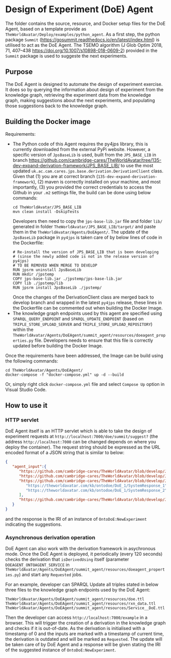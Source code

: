 # Design of Experiment (DoE) Agent
The folder contains the source, resource, and Docker setup files for the DoE Agent, based on a template provide as `TheWorldAvatar/Deploy/examples/python_agent`. As a first step, the python package `Summit` (https://gosummit.readthedocs.io/en/latest/index.html) is utilised to act as the DoE Agent. The TSEMO algorithm (J Glob Optim 2018, 71, 407–438 https://doi.org/10.1007/s10898-018-0609-2) provided in the `Summit` package is used to suggeste the next experiments. 

## Purpose
The DoE Agent is designed to automate the design of experiment exercise. It does so by querying the information about design of experiment from the knowledge graph, retrieving the experiment data from the knowledge graph, making suggestions about the next experiments, and populating those suggestions back to the knowledge graph. 

## Building the Docker image
Requirements:

* The Python code of this Agent requires the py4jps library, this is currently downloaded from the external PyPi website. However, a specific version of `JpsBaseLib` is used, built from the `JPS_BASE_LIB` in branch https://github.com/cambridge-cares/TheWorldAvatar/tree/135-dev-expand-derivation-framework/JPS_BASE_LIB/ to use the most updated `uk.ac.cam.cares.jps.base.derivation.DerivationClient` class. Given that (1) you are at correct branch (`135-dev-expand-derivation-framework`), (2) maven is correctly installed on your machine, and most importantly, (3) you provided the correct credentials to access the Github in your `.m2` settings file, the build can be done using below commands:
    ```
    cd TheWorldAvatar/JPS_BASE_LIB
    mvn clean install -DskipTests
    ```
    Developers then need to copy the `jps-base-lib.jar` file and folder `lib/` generated in folder `TheWorldAvatar/JPS_BASE_LIB/target/` and paste them in the `TheWorldAvatar/Agents/DoEAgent/`. The update of the `JpsBaseLib` package in `py4jps` is taken care of by below lines of code in the Dockerfile:
    ```
    # Re-install the version of JPS_BASE_LIB that is been developing
    # (sinse the newly added code is not in the release version of py4jps)
    # TO BE REMOVED WHEN MERGE TO DEVELOP
    RUN jpsrm uninstall JpsBaseLib
    RUN mkdir /jpstemp
    COPY jps-base-lib.jar ./jpstemp/jps-base-lib.jar
    COPY lib ./jpstemp/lib
    RUN jpsrm install JpsBaseLib ./jpstemp/
    ``` 
    Once the changes of the DerivationClient class are merged back to develop branch and wrapped in the latest `py4jps` release, these lines in the Dockerfile can be commented out when building the Docker Image.
* The knowledge graph endpoints used by this agent are specified using `SPARQL_QUERY_ENDPOINT` and `SPARQL_UPDATE_ENDPOINT` (based on `TRIPLE_STORE_UPLOAD_SERVER` and `TRIPLE_STORE_UPLOAD_REPOSITORY`) within the `TheWorldAvatar/Agents/DoEAgent/summit_agent/resources/doeagent_properties.py` file. Developers needs to ensure that this file is correctly updated before building the Docker Image.

Once the requirements have been addressed, the Image can be build using the following commands:
```
cd TheWorldAvatar/Agents/DoEAgent/
docker-compose -f "docker-compose.yml" up -d --build
```
Or, simply right click `docker-compose.yml` file and select `Compose Up` option in Visual Studio Code.

## How to use it
### HTTP servlet
DoE Agent itself is an HTTP servlet which is able to take the design of experiment requests at `http://localhost:7000/doe/summit/suggest?` (the address `http://localhost:7000` can be changed depends on where you deploy the container). The request string should be expressed as the URL encoded format of a JSON string that is similar to below:
```json
{
   "agent_input":{
      "https://github.com/cambridge-cares/TheWorldAvatar/blob/develop/JPS_Ontology/ontology/ontodoe/OntoDoE.owl#Strategy":"https://theworldavatar.com/kb/ontodoe/DoE_1/Strategy_1",
      "https://github.com/cambridge-cares/TheWorldAvatar/blob/develop/JPS_Ontology/ontology/ontodoe/OntoDoE.owl#Domain":"https://theworldavatar.com/kb/ontodoe/DoE_1/Domain_1",
      "https://github.com/cambridge-cares/TheWorldAvatar/blob/develop/JPS_Ontology/ontology/ontodoe/OntoDoE.owl#SystemResponse":[
         "https://theworldavatar.com/kb/ontodoe/DoE_1/SystemResponse_1",
         "https://theworldavatar.com/kb/ontodoe/DoE_1/SystemResponse_2"
      ],
      "https://github.com/cambridge-cares/TheWorldAvatar/blob/develop/JPS_Ontology/ontology/ontodoe/OntoDoE.owl#HistoricalData":"https://theworldavatar.com/kb/ontodoe/DoE_1/HistoricalData_1"
   }
}
```
and the response is the IRI of an instance of `OntoDoE:NewExperiment` indicating the suggestions.

### Asynchronous derivation operation
DoE Agent can also work with the derivation framework in asychronous mode. Once the DoE Agent is deployed, it periodically (every 120 seconds) checks the derivation that `isDerivedUsing` itself (parameter `DOEAGENT_ONTOAGENT_SERVICE` in `TheWorldAvatar/Agents/DoEAgent/summit_agent/resources/doeagent_properties.py`) and start any `Requested` jobs.

For an example, developer can SPARQL Update all triples stated in below three files to the knowledge graph endpoints used by the DoE Agent:
```
TheWorldAvatar/Agents/DoEAgent/summit_agent/resources/doe.ttl
TheWorldAvatar/Agents/DoEAgent/summit_agent/resources/rxn_data.ttl
TheWorldAvatar/Agents/DoEAgent/summit_agent/resources/Service__DoE.ttl
```
Then the developer can access `http://localhost:7000/example` in a browser. This will trigger the creation of a derivation in the knowledge graph and checks if it is out-of-date. As the derivation is initialised with a timestamp of 0 and the inputs are marked with a timestamp of current time, the derivation is outdated and will be marked as `Requested`. The update will be taken care of by DoE Agent and a response will be given stating the IRI of the suggested instance of `OntoDoE:NewExperiment`.
